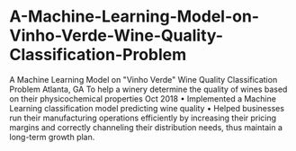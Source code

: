 # A-Machine-Learning-Model-on-Vinho-Verde-Wine-Quality-Classification-Problem
A Machine Learning Model on "Vinho Verde" Wine Quality Classification Problem Atlanta, GA 
To help a winery determine the quality of wines based on their physicochemical properties Oct 2018 
• Implemented a Machine Learning classification model predicting wine quality 
• Helped businesses run their manufacturing operations efficiently by increasing their pricing margins and correctly channeling their distribution needs, thus maintain a long-term growth plan.
